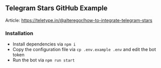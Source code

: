 ## Telegram Stars GitHub Example

Article: https://teletype.in/@alteregor/how-to-integrate-telegram-stars

### Installation

- Install dependencies via `npm i`
- Copy the configuration file via `cp .env.example .env` and edit the bot token
- Run the bot via `npm run start`

